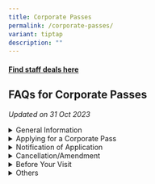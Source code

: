 ```yaml
---
title: Corporate Passes
permalink: /corporate-passes/
variant: tiptap
description: ""
---
```

<h4><a href="https://safpscwelfare.my.canva.site/deals" rel="noopener noreferrer nofollow" target="_blank">Find staff deals here</a></h4>
<h2>FAQs for Corporate Passes</h2>
<p><em>Updated on 31 Oct 2023</em>
</p>
<div data-type="detailGroup" class="isomer-accordion isomer-accordion-white">
<details class="isomer-details">
<summary>General Information</summary>
<div data-type="detailsContent" class="isomer-details-content">
<ul data-tight="true" class="tight">
<li>
<p><strong>What are Corporate Passes and who are eligible for them?</strong>
</p>
<p>Corporate passes grant successful MINDEF/SAF applicants free access to
the various local attractions, on a first come first served basis. Each
corporate pass can admit one MINDEF/SAF service personnel and up to three
(3) guests.</p>
<p></p>
</li>
<li>
<p><strong>Do I have to pay for the Corporate Passes?</strong>
</p>
<p>These passes are free for all MINDEF/SAF service personnel (including
NSF) who is holding his/her valid SAF Card/SAF Identity Card. MSD personnel
and those on No Pay Leave or Term of Absence will not be eligible for the
corporate passes.</p>
</li>
</ul>
</div>
</details>
<details class="isomer-details">
<summary>Applying for a Corporate Pass</summary>
<div data-type="detailsContent" class="isomer-details-content">
<ul data-tight="true" class="tight">
<li>
<p>When and how do I apply for the Corporate Pass?</p>
<p>a) <u>Release of Passes</u>
</p>
<p>Passes are released for booking thrice a year. The upcoming booking windows
are (a) Dec 2023 to Mar 2024; (b) Apr to Jun 2024; and (c) Jul to Nov 2024.
Passes will be released one to two weeks before the start of each period
and are allocated on a first come first served basis. Pass releases will
be publicised on The Noticeboard and detailed instructions will be given
with each announcement.</p>
</li>
</ul>
<p></p>
<p>b) <u>Apply on EventBrite</u>
</p>
<p>Corporate Pass applications are to be submitted through Eventbrite. Visit
<a href="https://go.gov.sg/safpscwelfareportal" rel="noopener noreferrer nofollow" target="_blank">https://go.gov.sg/safpscwelfareportal</a>to access the application pages.</p>
<p>i. <u>Eventbrite account</u>. You will need to ensure that you have an
Eventbrite account before you can apply for the corporate pass.</p>
<p>ii. <u>Password Authentication</u>. You will need a password to access
the Eventbrite application page for the MINDEF/SAF Corporate Passes. This
can be found in the publicity poster sent by MINDEF Employee Communications
via The Noticeboard, M365 and Athena before the start of each booking window.
The password changes for every window, so be sure to keep a look out for
it!</p>
<p></p>
<ul data-tight="true" class="tight">
<li>
<p><strong>Why am I unable to make a booking for my desired date of visit?</strong>
</p>
<p>This indicates that tickets for your desired date of visit are fully booked.
You can select another date of visit or check the booking website from
time to time as some slots may become available due to cancellations.</p>
<p></p>
</li>
<li>
<p><strong>Can I apply for more than one corporate pass for the same location, in the same booking window?</strong>
</p>
<p>To give everyone an opportunity to visit the attractions, each service
personnel is allowed to book only <strong><u>one</u></strong> corporate pass
for each location in each booking window. <u>Multiple bookings for the same location within each window will be cancelled without prior notice.</u>
</p>
<p></p>
</li>
<li>
<p><strong>I am going to ORD/resign/retire before my visit. Can I still apply for a Corporate Pass?</strong>
</p>
<p>The use of Corporate Passes is a welfare provision meant for in-service
personnel. Do ensure that you are still in service at the point of visit.</p>
</li>
</ul>
</div>
</details>
<details class="isomer-details">
<summary>Notification of Application</summary>
<div data-type="detailsContent" class="isomer-details-content">
<ul data-tight="true" class="tight">
<li>
<p><strong>How do I know if my application for the corporate pass was successful?</strong>
</p>
<p>You will receive the following if you have successfully applied for a
pass:</p>
<p>a) An order confirmation email from Eventbrite, on the day of application.</p>
<p>b) An email from PostmanSG with the Authorisation letter attached, three
(3) working days before your intended date of visit.</p>
<p>Please check that the details on the letter are correct and <a href="mailto:Welfare_Benefits_Enquiry@defence.gov.sg?subject=Corporate Pass Enquiry" rel="noopener noreferrer nofollow" target="_blank">email</a> us
if there are errors.</p>
</li>
</ul>
<p></p>
<ul data-tight="true" class="tight">
<li>
<p><strong>What do I do if I have not received the authorisation letter three (3) working days before my intended date of visit?</strong>
</p>
<p>Please check your spam/junk mailbox as the authorisation letter from PostmanSG
could have been routed there. You can request the authorisation letter
to be resent to you via <a href="mailto:Welfare_Benefits_Enquiry@defence.gov.sg?subject=Corporate Pass Enquiry" rel="noopener noreferrer nofollow" target="_blank">email</a> if
you are still unable to find it.</p>
</li>
</ul>
<p></p>
<ul data-tight="true" class="tight">
<li>
<p><strong>Is the authorisation letter transferable?</strong>
</p>
<p>No, the authorisation letter is not transferable. The MINDEF/SAF service
personnel who has applied for the corporate pass must be present on the
day of visit. He/she will be required to show his/her valid SAF Card/SAF
Identity Card and the Authorisation Letter at the point of entry. In the
event of unauthorised use, entry is chargeable at prevailing walk-in rates.</p>
</li>
</ul>
</div>
</details>
<details class="isomer-details">
<summary>Cancellation/Amendment</summary>
<div data-type="detailsContent" class="isomer-details-content">
<ul data-tight="true" class="tight">
<li>
<p><strong>How do I change or cancel my Corporate Pass application?</strong>
</p>
<p>If the authorisation letter has not been issued, you may cancel your application
directly via Eventbrite and re-apply for your desired date of visit.</p>
<p></p>
<p>However, if an authorisation letter has been issued, you will not be able
to cancel or make further amendments to your application. Cancellations
are discouraged as the corporate pass will be forfeited, if unused.</p>
</li>
</ul>
</div>
</details>
<details class="isomer-details">
<summary>Before Your Visit</summary>
<div data-type="detailsContent" class="isomer-details-content">
<ul data-tight="true" class="tight">
<li>
<p><strong>Do I need to prebook timeslot to visit the attractions?</strong>
</p>
<p>You will need to prebook your preferred timeslot only for (a) <u>Singapore Zoo and River Wonders</u> and
(b) <u>SuperPark Singapore</u>. You can do so upon receipt of your authorisation
letter.</p>
<p></p>
<p>a) <u>Singapore Zoo and River Wonders</u>. Do refer to the infographic
below for more information. Select “<em>I am an Adopter, ASA, Public &amp; Corporate Member, Volunteer, Staff or Family of Staff from Mandai Wildlife Group</em>”
and <em>Click Proceed</em> at <u>Step 2</u>.</p>
<div class="isomer-image-wrapper">
<img style="width: 100%" height="auto" width="100%" alt="Steps to book Zoo visit" src="/images/zoo_corporate_pass.png">
</div>
<p>b) <u>SuperPark Singapore</u>. After you have received your Authorisation
letter via Postman, you must pre-book a play session at the <a href="https://superpark.com.sg/tickets-corporate-annual-pass" rel="noopener noreferrer nofollow" target="_blank">SuperPark Singapore's website</a> before
your date of visit.</p>
<p></p>
</li>
</ul>
<p>Each play session is limited to 3 hours for Non-Peak period (Mon to Fri
excluding Public Holidays and School Holidays); and 2 hours for Peak period
(Sat, Sun, Public Holidays and School Holidays).</p>
<p></p>
<ul data-tight="true" class="tight">
<li>
<p><strong>What if I need more than 4 tickets?</strong>
</p>
<p>If you need more than 4 tickets, you will need to purchase additional
tickets directly with the places of attraction.</p>
<p></p>
<p>For <u>SuperPark Singapore</u>, you may purchase up to 4 additional tickets
at a 15% discount for a same-day visit. You may email SuperPark Singapore
at least 3 working days in advance or buy the tickets on site, subject
to availability. Pre-payment will be required if you wish to secure the
additional tickets in advance.</p>
</li>
</ul>
<p></p>
<ul data-tight="true" class="tight">
<li>
<p><strong>What other discounts are applicable at the attractions?</strong>
</p>
<p>You can show your Authorisation Letter to enjoy corporate discounts (if
any) offered by the operators. Please note that the discounts are subject
to changes by the operators and you may refer to the attractions’ respective
website for the latest information.</p>
</li>
</ul>
</div>
</details>
<details class="isomer-details">
<summary>Others</summary>
<div data-type="detailsContent" class="isomer-details-content">
<ul data-tight="true" class="tight">
<li>
<p><strong>What documents should I bring on the day of visit?</strong>
</p>
</li>
</ul>
<p>The service personnel <u>must</u> be present at the point of entry and is
required to show the Authorisation Letter and the valid SAF Card/SAF Identity
Card. For entry to SuperPark Singapore, you must <u>also</u> present the
E-Ticket (electronic ticket from your email) for the play session you have
booked, at the point of entry.</p>
<p></p>
<ul data-tight="true" class="tight">
<li>
<p><strong>Can I bring my own socks to the SuperPark Singapore?</strong>
</p>
</li>
</ul>
<p>You are required to wear the SuperPark Grip Socks before you are allowed
into the play area. You may purchase SuperPark Grip Socks at $3.50 per
pair, either online when you book the play session, or onsite during the
day of visit.</p>
<p></p>
<ul data-tight="true" class="tight">
<li>
<p><strong>Do children require a pass for entry to the different places of interests?</strong>
</p>
</li>
</ul>
<p>For visits to the Gardens by the Bay and Singapore Zoo and River Wonders,
children aged 3 years and above will require a pass for entry; Children
below 3 years old can enter for free.</p>
<p></p>
<p>For visits to SuperPark Singapore, all visitors aged 1 year and above
will require a pass for entry; Children below 1 year old can enter the
play area for free.</p>
<p></p>
<ul data-tight="true" class="tight">
<li>
<p><strong>Any closure dates I should take note of for the 3 attractions?</strong>
</p>
</li>
</ul>
<p>There are scheduled monthly maintenance closure dates at Gardens by the
Bay (one day a month, per attraction). There are no scheduled closure dates
for Singapore Zoo and River Wonders and SuperPark Singapore. You may wish
to check the respective websites for more details before your visit:</p>
<table style="minWidth: 50px">
<colgroup>
<col>
<col>
</colgroup>
<tbody>
<tr>
<th rowspan="1" colspan="1">
<p>Attractions</p>
</th>
<th rowspan="1" colspan="1">
<p>Websites</p>
</th>
</tr>
<tr>
<td rowspan="1" colspan="1">
<p>Gardens by the Bay</p>
</td>
<td rowspan="1" colspan="1">
<p>https://www.gardensbythebay.com.sg</p>
</td>
</tr>
<tr>
<td rowspan="1" colspan="1">
<p>Singapore Zoo and River Wonders</p>
</td>
<td rowspan="1" colspan="1">
<p><a href="https://www.mandai.com" rel="noopener noreferrer nofollow" target="_blank">https://www.mandai.com</a>
</p>
</td>
</tr>
<tr>
<td rowspan="1" colspan="1">
<p>SuperPark Singapore</p>
</td>
<td rowspan="1" colspan="1">
<p><a href="https://www.superpark.com.sg" rel="noopener noreferrer nofollow" target="_blank">https://www.superpark.com.sg</a>
</p>
</td>
</tr>
</tbody>
</table>
</div>
</details>
</div>
<p></p>